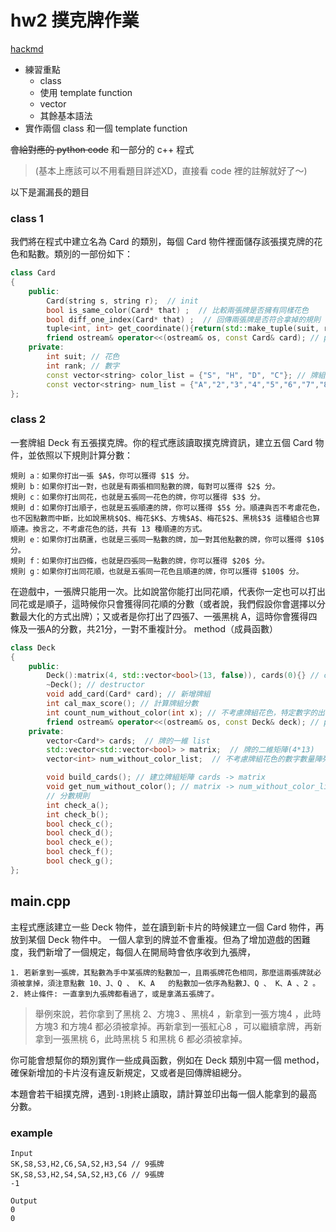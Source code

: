 # hw2 撲克牌作業
[hackmd](https://hackmd.io/_bUPVsDGSxaj-EsOyhY5qQ)
* 練習重點
    * class
    * 使用 template function
    * vector
    * 其餘基本語法
* 實作兩個 class 和一個 template function

~~會給對應的 python code~~
和一部分的 c++ 程式
>(基本上應該可以不用看題目詳述XD，直接看 code 裡的註解就好了～)

以下是漏漏長的題目
### class 1

我們將在程式中建立名為 Card 的類別，每個 Card 物件裡面儲存該張撲克牌的花色和點數。類別的一部份如下：
``` cpp
class Card
{
    public:
        Card(string s, string r);  // init
        bool is_same_color(Card* that) ;  // 比較兩張牌是否擁有同樣花色
        bool diff_one_index(Card* that) ;  // 回傳兩張牌是否符合拿掉的規則
        tuple<int, int> get_coordinate(){return(std::make_tuple(suit, rank));}; // get suit and rank
        friend ostream& operator<<(ostream& os, const Card& card); // print
    private:
        int suit; // 花色
        int rank; // 數字
        const vector<string> color_list = {"S", "H", "D", "C"}; // 牌組花色種類
        const vector<string> num_list = {"A","2","3","4","5","6","7","8","9","10","J","Q","K"}; // 牌組數字
};
```

### class 2

一套牌組 Deck 有五張撲克牌。你的程式應該讀取撲克牌資訊，建立五個 Card 物件，並依照以下規則計算分數：
```
規則 a：如果你打出一張 $A$，你可以獲得 $1$ 分。
規則 b：如果你打出一對，也就是有兩張相同點數的牌，每對可以獲得 $2$ 分。
規則 c：如果你打出同花，也就是五張同一花色的牌，你可以獲得 $3$ 分。
規則 d：如果你打出順子，也就是五張順連的牌，你可以獲得 $5$ 分。順連與否不考慮花色，也不因點數而中斷，比如說黑桃$Q$、梅花$K$、方塊$A$、梅花$2$、黑桃$3$ 這種組合也算順連。換言之，不考慮花色的話，共有 13 種順連的方式。
規則 e：如果你打出葫蘆，也就是三張同一點數的牌，加一對其他點數的牌，你可以獲得 $10$ 分。
規則 f：如果你打出四條，也就是四張同一點數的牌，你可以獲得 $20$ 分。
規則 g：如果你打出同花順，也就是五張同一花色且順連的牌，你可以獲得 $100$ 分。
```
在遊戲中，一張牌只能用一次。比如說當你能打出同花順，代表你一定也可以打出同花或是順子，這時候你只會獲得同花順的分數（或者說，我們假設你會選擇以分數最大化的方式出牌）；又或者是你打出了四張7、一張黑桃 A，這時你會獲得四條及一張A的分數，共21分，一對不重複計分。
 method（成員函數）
``` cpp
class Deck
{
    public:
        Deck():matrix(4, std::vector<bool>(13, false)), cards(0){} // constructor
        ~Deck(); // destructor
        void add_card(Card* card); // 新增牌組
        int cal_max_score(); // 計算牌組分數
        int count_num_without_color(int x); // 不考慮牌組花色，特定數字的出現數量
        friend ostream& operator<<(ostream& os, const Deck& deck); // print
    private:
        vector<Card*> cards;  // 牌的一維 list
        std::vector<std::vector<bool> > matrix;  // 牌的二維矩陣(4*13)
        vector<int> num_without_color_list;  // 不考慮牌組花色的數字數量陣列

        void build_cards(); // 建立牌組矩陣 cards -> matrix
        void get_num_without_color(); // matrix -> num_without_color_list
        // 分數規則
        int check_a();
        int check_b();
        bool check_c();
        bool check_d();
        bool check_e();
        bool check_f();
        bool check_g();
};
```

## main.cpp
主程式應該建立一些 Deck 物件，並在讀到新卡片的時候建立一個 Card 物件，再放到某個 Deck 物件中。
一個人拿到的牌並不會重複。但為了增加遊戲的困難度，我們新增了一個規定，每個人在開局時會依序收到九張牌，
```
1. 若新拿到一張牌，其點數為手中某張牌的點數加一，且兩張牌花色相同，那麼這兩張牌就必須被拿掉，須注意點數 10、J、Q 、 K、A   的點數加一依序為點數J、Q 、 K、A 、2 。
2. 終止條件: 一直拿到九張牌都看過了，或是拿滿五張牌了。
```
> 舉例來說，若你拿到了黑桃 2、方塊3 、黑桃4 ，新拿到一張方塊4 ，此時方塊3  和方塊4  都必須被拿掉。再新拿到一張紅心8 ，可以繼續拿牌，再新拿到一張黑桃 6，此時黑桃 5 和黑桃 6 都必須被拿掉。
> 
你可能會想幫你的類別實作一些成員函數，例如在 Deck 類別中寫一個 method，確保新增加的卡片沒有違反新規定，又或者是回傳牌組總分。

本題會若干組撲克牌，遇到`-1`則終止讀取，請計算並印出每一個人能拿到的最高分數。



### example

```
Input
SK,S8,S3,H2,C6,SA,S2,H3,S4 // 9張牌
SK,S8,S3,H2,S4,SA,S2,H3,C6 // 9張牌
-1

Output
0
0
```